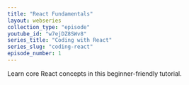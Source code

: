 ```yaml
---
title: "React Fundamentals"
layout: webseries
collection_type: "episode"
youtube_id: "w7ejDZ8SWv8"
series_title: "Coding with React"
series_slug: "coding-react"
episode_number: 1
---
```

Learn core React concepts in this beginner-friendly tutorial.